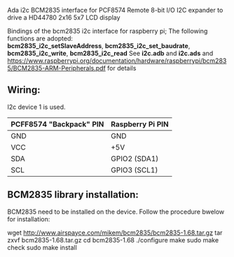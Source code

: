 Ada i2c BCM2835 interface for PCF8574 Remote 8-bit I/O I2C expander to drive a HD44780 2x16 5x7 LCD display

Bindings of the bcm2835 i2c interface for raspberry pi; The following functions are adopted:  
**bcm2835_i2c_setSlaveAddress**,
**bcm2835_i2c_set_baudrate**,
**bcm2835_i2c_write**,
**bcm2835_i2c_read**
See **i2c.adb** and **i2c.ads**  and https://www.raspberrypi.org/documentation/hardware/raspberrypi/bcm2835/BCM2835-ARM-Peripherals.pdf for details


## Wiring:
I2c device 1 is used.

| PCFF8574 "Backpack" PIN  |  Raspberry Pi PIN |
| --- | --- |
|GND | GND |
|VCC | +5V |
|SDA | GPIO2 (SDA1) |
|SCL | GPIO3 (SCL1) |


## BCM2835 library installation:
BCM2835 need to be installed on the device. Follow the procedure bwelow for installation:

wget http://www.airspayce.com/mikem/bcm2835/bcm2835-1.68.tar.gz
tar zxvf bcm2835-1.68.tar.gz
cd bcm2835-1.68
./configure
make
sudo make check
sudo make install